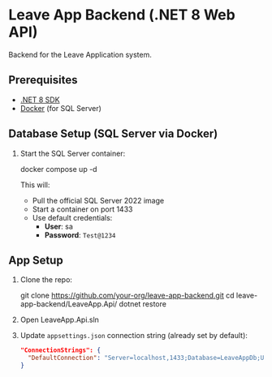 # Leave App Backend (.NET 8 Web API)

Backend for the Leave Application system.

## Prerequisites

- [.NET 8 SDK](https://dotnet.microsoft.com/en-us/download)
- [Docker](https://www.docker.com/) (for SQL Server)

## Database Setup (SQL Server via Docker)

1. Start the SQL Server container:

   docker compose up -d

   This will:
   - Pull the official SQL Server 2022 image
   - Start a container on port 1433
   - Use default credentials:
     - **User**: sa
     - **Password**: `Test@1234`

## App Setup

1. Clone the repo:

   git clone https://github.com/your-org/leave-app-backend.git
   cd leave-app-backend/LeaveApp.Api/
   dotnet restore
   
2. Open LeaveApp.Api.sln

3. Update `appsettings.json` connection string (already set by default):

   ```json
   "ConnectionStrings": {
     "DefaultConnection": "Server=localhost,1433;Database=LeaveAppDb;User Id=sa;Password=Test@1234;TrustServerCertificate=True;"
   }
